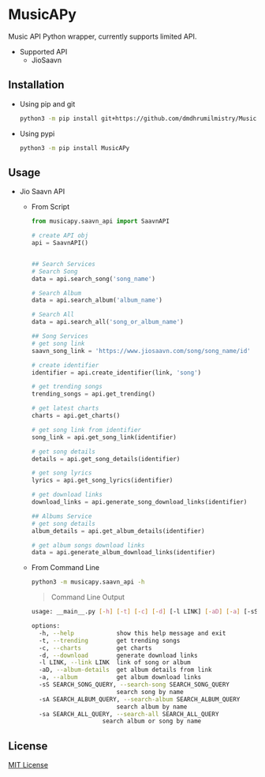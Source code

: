 # MusicAPy

Music API Python wrapper, currently supports limited API.

- Supported API
  - JioSaavn

## Installation

- Using pip and git

    ```bash
    python3 -m pip install git+https://github.com/dmdhrumilmistry/MusicAPy
    ```

- Using pypi

    ```bash
    python3 -m pip install MusicAPy
    ```

## Usage

- Jio Saavn API

  - From Script

    ```python
    from musicapy.saavn_api import SaavnAPI
    
    # create API obj
    api = SaavnAPI()
    
    
    ## Search Services
    # Search Song
    data = api.search_song('song_name')

    # Search Album
    data = api.search_album('album_name')

    # Search All
    data = api.search_all('song_or_album_name')

    ## Song Services
    # get song link
    saavn_song_link = 'https://www.jiosaavn.com/song/song_name/id'
    
    # create identifier
    identifier = api.create_identifier(link, 'song')

    # get trending songs
    trending_songs = api.get_trending()

    # get latest charts
    charts = api.get_charts()

    # get song link from identifier
    song_link = api.get_song_link(identifier)

    # get song details
    details = api.get_song_details(identifier)

    # get song lyrics
    lyrics = api.get_song_lyrics(identifier)

    # get download links
    download_links = api.generate_song_download_links(identifier)

    ## Albums Service
    # get song details
    album_details = api.get_album_details(identifier)
    
    # get album songs download links
    data = api.generate_album_download_links(identifier) 
    ```

  - From Command Line

    ```bash
    python3 -m musicapy.saavn_api -h
    ```

    > Command Line Output

    ```bash
    usage: __main__.py [-h] [-t] [-c] [-d] [-l LINK] [-aD] [-a] [-sS SEARCH_SONG_QUERY] [-sA SEARCH_ALBUM_QUERY] [-sa SEARCH_ALL_QUERY]

    options:
      -h, --help            show this help message and exit
      -t, --trending        get trending songs
      -c, --charts          get charts
      -d, --download        generate download links
      -l LINK, --link LINK  link of song or album
      -aD, --album-details  get album details from link
      -a, --album           get album download links
      -sS SEARCH_SONG_QUERY, --search-song SEARCH_SONG_QUERY
                            search song by name
      -sA SEARCH_ALBUM_QUERY, --search-album SEARCH_ALBUM_QUERY
                            search album by name
      -sa SEARCH_ALL_QUERY, --search-all SEARCH_ALL_QUERY
                        search album or song by name
    ```

## License

[MIT License](https://github.com/dmdhrumilmistry/MusicAPy/blob/main/LICENSE)

